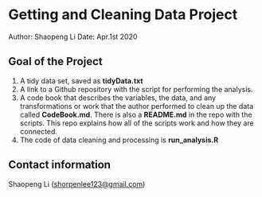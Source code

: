 # Getting and Cleaning Data Project
Author: Shaopeng Li
Date: Apr.1st  2020

## Goal of the Project
1. A tidy data set, saved as **tidyData.txt**
2. A link to a Github repository with the script for performing the analysis.
3. A code book that describes the variables, the data, and any transformations or work that the author performed to clean up the data called **CodeBook.md**. There is also a **README.md** in the repo with the scripts. This repo explains how all of the scripts work and how they are connected.
4. The code of data cleaning and processing is **run_analysis.R**

## Contact information
Shaopeng Li (shorpenlee123@gmail.com)


